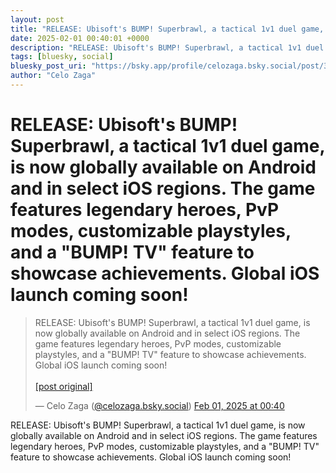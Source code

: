 ```yaml
---
layout: post
title: "RELEASE: Ubisoft's BUMP! Superbrawl, a tactical 1v1 duel game, is now globally available on Android and in select iOS regions. The game features legendary heroes, PvP modes, customizable playstyles, and a \"BUMP! TV\" feature to showcase achievements. Global iOS launch coming soon!"
date: 2025-02-01 00:40:01 +0000
description: "RELEASE: Ubisoft's BUMP! Superbrawl, a tactical 1v1 duel game, is now globally available on Android and in select iOS regions. The game features legenda..."
tags: [bluesky, social]
bluesky_post_uri: "https://bsky.app/profile/celozaga.bsky.social/post/3lh3bjyrees2d"
author: "Celo Zaga"
---
```


<h1 class="bluesky-post-title">RELEASE: Ubisoft's BUMP! Superbrawl, a tactical 1v1 duel game, is now globally available on Android and in select iOS regions. The game features legendary heroes, PvP modes, customizable playstyles, and a "BUMP! TV" feature to showcase achievements. Global iOS launch coming soon!</h1>


<blockquote class="bluesky-embed" data-bluesky-uri="at://did:plc:lmh6rennptq77inaztnovw4b/app.bsky.feed.post/3lh3bjyrees2d" data-bluesky-embed-color-mode="system">
<p lang="">RELEASE: Ubisoft's BUMP! Superbrawl, a tactical 1v1 duel game, is now globally available on Android and in select iOS regions. The game features legendary heroes, PvP modes, customizable playstyles, and a "BUMP! TV" feature to showcase achievements. Global iOS launch coming soon!<br><br><a href="https://bsky.app/profile/celozaga.bsky.social/post/3lh3bjyrees2d">[post original]</a></p>
&mdash; Celo Zaga (<a href="https://bsky.app/profile/did:plc:lmh6rennptq77inaztnovw4b">@celozaga.bsky.social</a>) <a href="https://bsky.app/profile/celozaga.bsky.social/post/3lh3bjyrees2d">Feb 01, 2025 at 00:40</a>
</blockquote>
<script async src="https://embed.bsky.app/static/embed.js" charset="utf-8"></script>


<p class="bluesky-post-description">RELEASE: Ubisoft's BUMP! Superbrawl, a tactical 1v1 duel game, is now globally available on Android and in select iOS regions. The game features legendary heroes, PvP modes, customizable playstyles, and a "BUMP! TV" feature to showcase achievements. Global iOS launch coming soon!</p>
